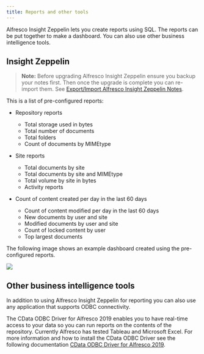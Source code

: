 ```yaml
---
title: Reports and other tools
---
```

Alfresco Insight Zeppelin lets you create reports using SQL. The reports can be put together to make a dashboard. You can also use other business intelligence tools.

## Insight Zeppelin

> **Note:** Before upgrading Alfresco Insight Zeppelin ensure you backup your notes first. Then once the upgrade is complete you can re-import them. See [Export/Import Alfresco Insight Zeppelin Notes](../tasks/search-insight-engine-upgrade-note.md).

This is a list of pre-configured reports:

* Repository reports
  * Total storage used in bytes
  * Total number of documents
  * Total folders
  * Count of documents by MIMEtype

* Site reports
  * Total documents by site
  * Total documents by site and MIMEtype
  * Total volume by site in bytes
  * Activity reports

* Count of content created per day in the last 60 days
  * Count of content modified per day in the last 60 days
  * New documents by user and site
  * Modified documents by user and site
  * Count of locked content by user
  * Top largest documents

The following image shows an example dashboard created using the pre-configured reports.

![](../images/exampledashboard1.png)

## Other business intelligence tools

In addition to using Alfresco Insight Zeppelin for reporting you can also use any application that supports ODBC connectivity.

The CData ODBC Driver for Alfresco 2019 enables you to have real-time access to your data so you can run reports on the contents of the repository. Currently Alfresco has tested Tableau and Microsoft Excel. For more information and how to install the CData ODBC Driver see the following documentation [CData ODBC Driver for Alfresco 2019](http://cdn.cdata.com/help/SJE/odbc/default.htm).